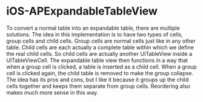 # iOS-APExpandableTableView

To convert a normal table into an expandable table, there are multiple solutions. The idea in this implementation is to have two types of cells, group cells and child cells. Group cells are normal cells just like in any other table. Child cells are each actually a complete table within which we define the real child cells. So child cells are actually another UITableView inside a UITableViewCell. The expandable table view then functions in a way that when a group cell is clicked, a table is inserted as a child cell. When a group cell is clicked again, the child table is removed to make the group collapse. The idea has its pros and cons, but I like it because it groups up the child cells together and keeps them separate from group cells. Reordering also makes much more sense in this way.